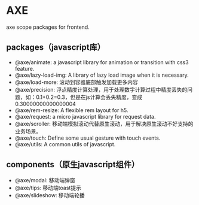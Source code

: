 # AXE

axe scope packages for frontend.

## packages（javascript库）

* @axe/animate: a javascript library for animation or transition with css3 feature.
* @axe/lazy-load-img: A library of lazy load image when it is necessary.
* @axe/load-more: 滚动到容器底部触发加载更多内容
* @axe/precision: 浮点精度计算处理，用于处理数字计算过程中精度丢失的问题，如：0.1+0.2=0.3，但是在js计算会丢失精度，变成0.30000000000000004
* @axe/rem-resize: A flexible rem layout for h5.
* @axe/request: a micro javascript library for request data.
* @axe/scroller: 移动端模拟滚动代替原生滚动，用于解决原生滚动不好支持的业务场景。
* @axe/touch: Define some usual gesture with touch events.
* @axe/utils: A common utils of javascript.

## components（原生javascript组件）

* @axe/modal: 移动端弹窗
* @axe/tips: 移动端toast提示
* @axe/slideshow: 移动端轮播
